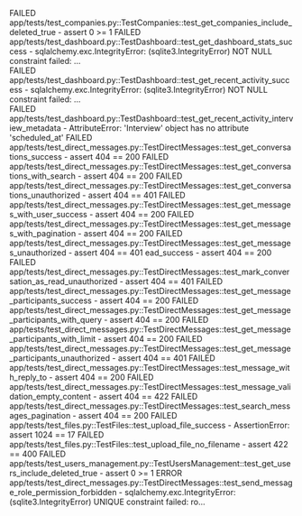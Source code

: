 FAILED app/tests/test_companies.py::TestCompanies::test_get_companies_include_deleted_true - assert 0 >= 1
FAILED app/tests/test_dashboard.py::TestDashboard::test_get_dashboard_stats_success - sqlalchemy.exc.IntegrityError: (sqlite3.IntegrityError) NOT NULL constraint failed: ...     
FAILED app/tests/test_dashboard.py::TestDashboard::test_get_recent_activity_success - sqlalchemy.exc.IntegrityError: (sqlite3.IntegrityError) NOT NULL constraint failed: ...     
FAILED app/tests/test_dashboard.py::TestDashboard::test_get_recent_activity_interview_metadata - AttributeError: 'Interview' object has no attribute 'scheduled_at'
FAILED app/tests/test_direct_messages.py::TestDirectMessages::test_get_conversations_success - assert 404 == 200
FAILED app/tests/test_direct_messages.py::TestDirectMessages::test_get_conversations_with_search - assert 404 == 200
FAILED app/tests/test_direct_messages.py::TestDirectMessages::test_get_conversations_unauthorized - assert 404 == 401
FAILED app/tests/test_direct_messages.py::TestDirectMessages::test_get_messages_with_user_success - assert 404 == 200
FAILED app/tests/test_direct_messages.py::TestDirectMessages::test_get_messages_with_pagination - assert 404 == 200
FAILED app/tests/test_direct_messages.py::TestDirectMessages::test_get_messages_unauthorized - assert 404 == 401
ead_success - assert 404 == 200
FAILED app/tests/test_direct_messages.py::TestDirectMessages::test_mark_conversation_as_read_unauthorized - assert 404 == 401
FAILED app/tests/test_direct_messages.py::TestDirectMessages::test_get_message_participants_success - assert 404 == 200
FAILED app/tests/test_direct_messages.py::TestDirectMessages::test_get_message_participants_with_query - assert 404 == 200
FAILED app/tests/test_direct_messages.py::TestDirectMessages::test_get_message_participants_with_limit - assert 404 == 200
FAILED app/tests/test_direct_messages.py::TestDirectMessages::test_get_message_participants_unauthorized - assert 404 == 401
FAILED app/tests/test_direct_messages.py::TestDirectMessages::test_message_with_reply_to - assert 404 == 200
FAILED app/tests/test_direct_messages.py::TestDirectMessages::test_message_validation_empty_content - assert 404 == 422
FAILED app/tests/test_direct_messages.py::TestDirectMessages::test_search_messages_pagination - assert 404 == 200
FAILED app/tests/test_files.py::TestFiles::test_upload_file_success - AssertionError: assert 1024 == 17
FAILED app/tests/test_files.py::TestFiles::test_upload_file_no_filename - assert 422 == 400
FAILED app/tests/test_users_management.py::TestUsersManagement::test_get_users_include_deleted_true - assert 0 >= 1
ERROR app/tests/test_direct_messages.py::TestDirectMessages::test_send_message_role_permission_forbidden - sqlalchemy.exc.IntegrityError: (sqlite3.IntegrityError) UNIQUE constraint failed: ro...
